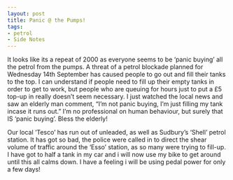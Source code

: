 ```yaml
---
layout: post
title: Panic @ the Pumps!
tags:
- petrol
- Side Notes
---
```

It looks like its a repeat of 2000 as everyone seems to be ‘panic buying’ all the petrol from the pumps. A threat of a petrol blockade planned for Wednesday 14th September has caused people to go out and fill their tanks to the top. I can understand if people need to fill up their empty tanks in order to get to work, but people who are queuing for hours just to put a £5 top-up in really doesn’t seem necessary. I just watched the local news and saw an elderly man comment, “I’m not panic buying, I’m just filling my tank incase it runs out.” I’m no professional on human behaviour, but surely that IS ‘panic buying’. Bless the elderly!

Our local ‘Tesco’ has run out of unleaded, as well as Sudbury’s ‘Shell’ petrol station. It has got so bad, the police were called in to direct the shear volume of traffic around the ‘Esso’ station, as so many were trying to fill-up. I have got to half a tank in my car and i will now use my bike to get around until this all calms down. I have a feeling i will be using pedal power for only a few days!
